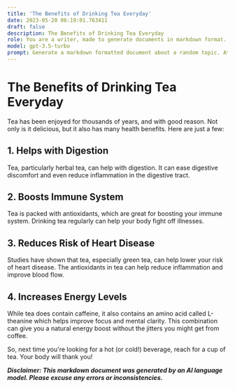 ```yaml
---
title: 'The Benefits of Drinking Tea Everyday'
date: 2023-05-20 06:19:01.763411
draft: false
description: The Benefits of Drinking Tea Everyday
role: You are a writer, made to generate documents in markdown format. It is very important that all of the documents you generate are in valid markdown format.
model: gpt-3.5-turbo
prompt: Generate a markdown formatted document about a random topic. At the bottom, include a disclaimer explaining that the document was generated by you. The first line of the document should be the title. Make sure that the entire document is in proper markdown format, using a mix of various tags to make the document visually appealing.
---
```


# The Benefits of Drinking Tea Everyday

Tea has been enjoyed for thousands of years, and with good reason. Not only is it delicious, but it also has many health benefits. Here are just a few:

## 1. Helps with Digestion

Tea, particularly herbal tea, can help with digestion. It can ease digestive discomfort and even reduce inflammation in the digestive tract.

## 2. Boosts Immune System

Tea is packed with antioxidants, which are great for boosting your immune system. Drinking tea regularly can help your body fight off illnesses.

## 3. Reduces Risk of Heart Disease

Studies have shown that tea, especially green tea, can help lower your risk of heart disease. The antioxidants in tea can help reduce inflammation and improve blood flow.

## 4. Increases Energy Levels

While tea does contain caffeine, it also contains an amino acid called L-theanine which helps improve focus and mental clarity. This combination can give you a natural energy boost without the jitters you might get from coffee.

So, next time you're looking for a hot (or cold!) beverage, reach for a cup of tea. Your body will thank you!

***Disclaimer: This markdown document was generated by an AI language model. Please excuse any errors or inconsistencies.***